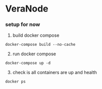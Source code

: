 # VeraNode

### setup for now

1. build docker compose
``` 
docker-compose build --no-cache
```

2. run docker compose
```
docker-compose up -d
```

3. check is all containers are up and health
```
docker ps
```
